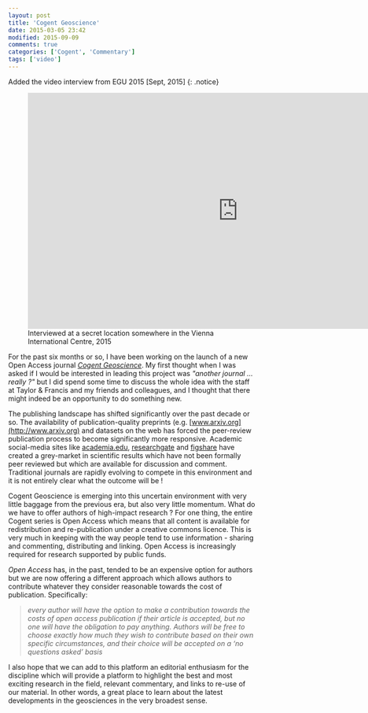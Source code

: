 ```yaml
---
layout: post
title: 'Cogent Geoscience'
date: 2015-03-05 23:42
modified: 2015-09-09
comments: true
categories: ['Cogent', 'Commentary']
tags: ['video']
---
```


Added the video interview from EGU 2015 [Sept, 2015]
{: .notice}

<figure>
<iframe width="854" height="480" src="https://www.youtube.com/embed/4xn7Tj6H8Vk?list=PLA3yUAJmq40WwZRb5_HMTDJytQkH97yr1" frameborder="0" allowfullscreen></iframe>
   <figcaption>
   Interviewed at a secret location somewhere in the Vienna International Centre, 2015
   </figcaption>
</figure>

For the past six months or so, I have been working on the launch of a new Open Access journal [*Cogent Geoscience*](http://cogentoa.tandfonline.com/journal/oage20). My first thought when I was asked if I would be interested in leading this project was *"another journal ... really ?"* but I did spend some time to discuss the whole idea with the staff at Taylor & Francis and my friends and colleagues, and I thought that there might indeed be an opportunity to do something new.

The publishing landscape has shifted significantly over the past decade or so. The availability of publication-quality preprints (e.g. [www.arxiv.org](http://www.arxiv.org) and datasets on the web has forced the peer-review publication process to become significantly more responsive. Academic social-media sites like [academia.edu](http://www.academia.edu), [researchgate](http://www.researchgate.net) and [figshare](http://www.figshare.com) have created a grey-market in scientific results which have not been formally peer reviewed but which are available for discussion and comment. Traditional journals are rapidly evolving to compete in this environment and it is not entirely clear what the outcome will be !

Cogent Geoscience is emerging into this uncertain environment with very little baggage from the previous era, but also very little momentum. What do we have to offer authors of high-impact research ? For one thing, the entire Cogent series is Open Access which means that all content is available for redistribution and re-publication under a creative commons licence. This is very much in keeping with the way people tend to use information - sharing and commenting, distributing and linking. Open Access is increasingly required for research supported by public funds.

*Open Access* has, in the past, tended to be an expensive option for authors but we are now offering a different approach which allows authors to contribute whatever they consider reasonable towards the cost of publication. Specifically:
> *every author will have the option to make a contribution towards the costs of open access publication if their article is accepted, but no one will have the obligation to pay anything. Authors will be free to choose exactly how much they wish to contribute based on their own specific circumstances, and their choice will be accepted on a ‘no questions asked’ basis*

I also hope that we can add to this platform an editorial enthusiasm for the discipline which will provide a platform to highlight the best and most exciting research in the field, relevant commentary, and links to re-use of our material. In other words, a great place to learn about the latest developments in the geosciences in the very broadest sense.
